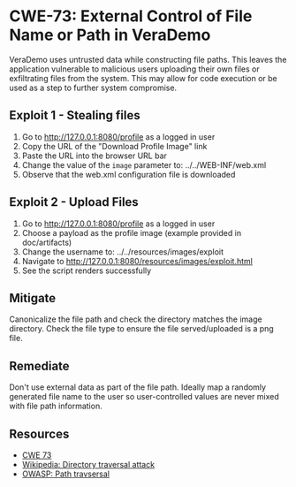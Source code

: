 # CWE-73: External Control of File Name or Path in VeraDemo

VeraDemo uses untrusted data while constructing file paths.
This leaves the application vulnerable to malicious users uploading
their own files or exfiltrating files from the system. This may allow
for code execution or be used as a step to further system compromise.

## Exploit 1 - Stealing files

1. Go to http://127.0.0.1:8080/profile as a logged in user
2. Copy the URL of the "Download Profile Image" link
3. Paste the URL into the browser URL bar
4. Change the value of the `image` parameter to: ../../WEB-INF/web.xml
5. Observe that the web.xml configuration file is downloaded

## Exploit 2 - Upload Files

1. Go to http://127.0.0.1:8080/profile as a logged in user
2. Choose a payload as the profile image (example provided in doc/artifacts)
3. Change the username to: ../../resources/images/exploit
4. Navigate to http://127.0.0.1:8080/resources/images/exploit.html
5. See the script renders successfully

## Mitigate

Canonicalize the file path and check the directory matches the image directory.
Check the file type to ensure the file served/uploaded is a png file.

## Remediate

Don't use external data as part of the file path. Ideally map a randomly
generated file name to the user so user-controlled values are never mixed
with file path information.

## Resources

- [CWE 73](https://cwe.mitre.org/data/definitions/73.html)
- [Wikipedia: Directory traversal attack](https://en.wikipedia.org/wiki/Directory_traversal_attack)
- [OWASP: Path travsersal](https://www.owasp.org/index.php/Path_Traversal)
